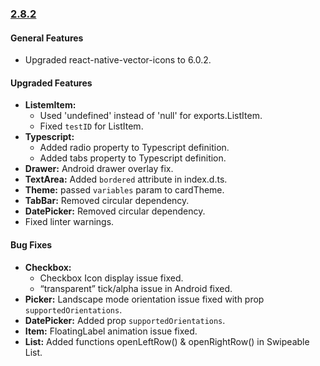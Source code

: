 ### [2.8.2](https://github.com/GeekyAnts/NativeBase/releases/tag/v2.8.2)



#### General Features

*  Upgraded react-native-vector-icons to 6.0.2. 


#### Upgraded Features

*   **ListemItem:** 
    - Used 'undefined' instead of 'null' for exports.ListItem. 
    - Fixed `testID` for ListItem.
*   **Typescript:**
    - Added radio property to Typescript definition.
    - Added tabs property to Typescript definition. 
*   **Drawer:** Android drawer overlay fix. 
*   **TextArea:** Added `bordered` attribute in index.d.ts.
*   **Theme:** passed `variables` param to cardTheme.
*   **TabBar:** Removed circular dependency. 
*   **DatePicker:** Removed circular dependency. 
*   Fixed linter warnings. 


#### Bug Fixes

*   **Checkbox:** 
    - Checkbox Icon display issue fixed. 
    - “transparent” tick/alpha issue in Android fixed. 
*   **Picker:** Landscape mode orientation issue fixed with prop `supportedOrientations`. 
*   **DatePicker:** Added prop `supportedOrientations`.
*   **Item:** FloatingLabel animation issue fixed. 
*   **List:** Added functions openLeftRow() & openRightRow() in Swipeable List.
